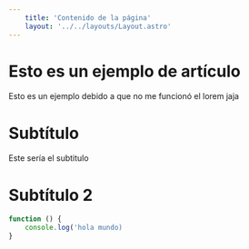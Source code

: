 ```yaml
---
    title: 'Contenido de la página'
    layout: '../../layouts/Layout.astro'
---
```

# Esto es un ejemplo de artículo

Esto es un ejemplo debido a que no me funcionó el lorem jaja

# Subtítulo

Este sería el subtitulo

# Subtítulo 2



```javascript
function () {
    console.log('hola mundo)
}
```